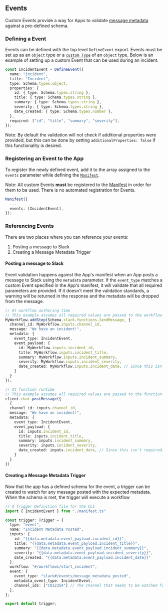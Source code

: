 ## Events

Custom Events provide a way for Apps to validate [message metadata](https://api.slack.com/metadata) against a pre-defined schema.

### Defining a Event

Events can be defined with the top level `DefineEvent` export. Events must be set up as an `object` type or a [`custom Type`][types] of an `object` type. Below is an example of setting up a custom Event that can be used during an incident.

```ts
const IncidentEvent = DefineEvent({
  name: "incident",
  title: "Incident",
  type: Schema.types.object,
  properties: {
    id: { type: Schema.types.string },
    title: { type: Schema.types.string },
    summary: { type: Schema.types.string },
    severity: { type: Schema.types.string },
    date_created: { type: Schema.types.number },
  },
  required: ["id", "title", "summary", "severity"],
});
```

Note: By default the validation will not check if additional properties were provided, but this can be done by setting `additionalProperties: false` if this functionality is desired.

### Registering an Event to the App

To register the newly defined event, add it to the array assigned to the `events`
parameter while defining the [`Manifest`][manifest].

Note: All custom Events **must** be registered to the [Manifest][manifest] in
order for them to be used. There is no automated registration for Events.

```ts
Manifest({
  ...
  events: [IncidentEvent],
});
```

### Referencing Events

There are two places where you can reference your events:
1. Posting a message to Slack
2. Creating a Message Metadata Trigger

#### Posting a message to Slack
Event validation happens against the App's manifest when an App posts a message to Slack using the `metadata` parameter. If the `event_type` matches a custom Event specified in the App's manifest, it will validate that all required parameters are provided. If it doesn't meet the validation standards, a warning will be returned in the response and the metadata will be dropped from the message.

```ts
// At workflow authoring time
// This example assumes all required values are passed to the workflow's inputs
MyWorkflow.addStep(Schema.slack.functions.SendMessage, {
  channel_id: MyWorkflow.inputs.channel_id,
  message: "We have an incident!",
  metadata: {
    event_type: IncidentEvent,
    event_payload: {
      id: MyWorkflow.inputs.incident_id,
      title: MyWorkflow.inputs.incident_title,
      summary: MyWorkflow.inputs.incident_summary,
      severity: MyWorkflow.inputs.incident_severity,
      date_created: MyWorkflow.inputs.incident_date, // Since this isn't required, it doesn't need to exist to pass validation
    }
  }
});
```

```ts
// At function runtime
// This example assumes all required values are passed to the function's inputs
client.chat.postMessage({
  {
  channel_id: inputs.channel_id,
  message: "We have an incident!",
  metadata: {
    event_type: IncidentEvent,
    event_payload: {
      id: inputs.incident_id,
      title: inputs.incident_title,
      summary: inputs.incident_summary,
      severity: inputs.incident_severity,
      date_created: inputs.incident_date, // Since this isn't required, it doesn't need to exist to pass validation
    }
  }
})
```

#### Creating a Message Metadata Trigger

Now that the app has a defined schema for the event, a trigger can be created to watch for any message posted with the expected metadata. When the schema is met, the trigger will execute a workflow

```ts
// A Trigger Definition file for the CLI
import { IncidentEvent } from "./manifest.ts"

const trigger: Trigger = {
  type: "event",
  name: "Incident Metadata Posted",
  inputs: {
    id: "{{data.metadata.event_payload.incident_id}}",
    title: "{{data.metadata.event_payload.incident_title}}",
    summary: "{{data.metadata.event_payload.incident_summary}}",
    severity: "{{data.metadata.event_payload.incident_severity}}",
    date_created: "{{data.metadata.event_payload.incident_date}}"
  },
  workflow: "#/workflows/start_incident",
  event: {
    event_type: "slack#/events/message_metadata_posted",
    metadata_event_type: IncidentEvent,
    channel_ids: ["C012354"] // The channel that needs to be watched for message metadata being posted
  },
};

export default trigger;
```

[datastores]: ./datastores.md
[functions]: ./functions.md
[manifest]: ./manifest.md
[types]: ./types.md
[workflows]: ./workflows.md
